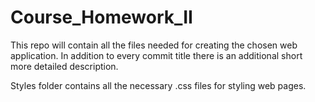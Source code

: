 # Course_Homework_II

This repo will contain all the files needed for creating the chosen web application.
In addition to every commit title there is an additional short more detailed description.

Styles folder contains all the necessary .css files for styling web pages.
